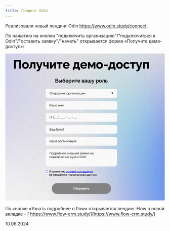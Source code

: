 ```yaml
---
title: Лендинг Odin
---
```


Реализовали новый лендинг Odin <https://www.odin.study/connect>.

По нажатию на кнопки "подключить организацию"/"подключиться к Odin"/"оставить заявку"/"начать" открывается форма «Получите демо-доступ»:

![](<../../.gitbook/assets/image (1) (1) (1) (1) (1) (1) (1) (1) (1) (1) (1) (1) (1) (1) (1) (1) (1) (1) (1) (1) (1) (1) (1) (1) (1) (1) (1).png>)

По кнопке «Узнать подробнее о flow» открывается лендинг Flow в новой вкладке - [  https://www.flow-crm.study/](https://www.flow-crm.study/)

10\.06.2024